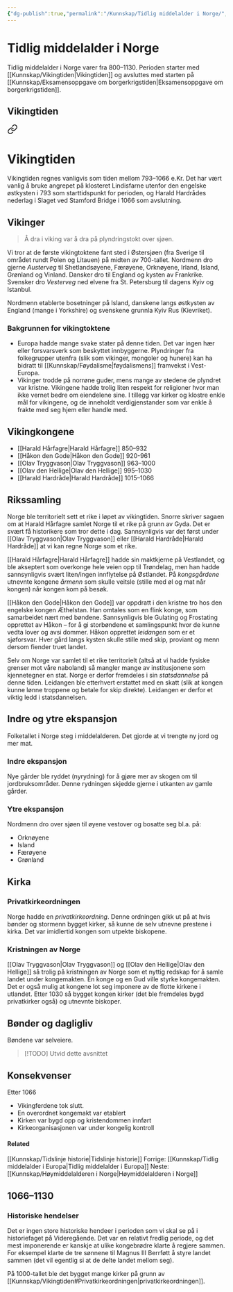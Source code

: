 ```yaml
---
{"dg-publish":true,"permalink":"/Kunnskap/Tidlig middelalder i Norge/","title":"Tidlig middelalder i Norge","tags":["historie"]}
---
```



# Tidlig middelalder i Norge
Tidlig middelalder i Norge varer fra 800–1130. Perioden starter med [[Kunnskap/Vikingtiden\|Vikingtiden]] og avsluttes med starten på [[Kunnskap/Eksamensoppgave om borgerkrigstiden\|Eksamensoppgave om borgerkrigstiden]].

## Vikingtiden

<div class="transclusion internal-embed is-loaded"><a class="markdown-embed-link" href="/kunnskap/vikingtiden/" aria-label="Open link"><svg xmlns="http://www.w3.org/2000/svg" width="24" height="24" viewBox="0 0 24 24" fill="none" stroke="currentColor" stroke-width="2" stroke-linecap="round" stroke-linejoin="round" class="svg-icon lucide-link"><path d="M10 13a5 5 0 0 0 7.54.54l3-3a5 5 0 0 0-7.07-7.07l-1.72 1.71"></path><path d="M14 11a5 5 0 0 0-7.54-.54l-3 3a5 5 0 0 0 7.07 7.07l1.71-1.71"></path></svg></a><div class="markdown-embed">





# Vikingtiden
Vikingtiden regnes vanligvis som tiden mellom 793–1066 e.Kr. Det har vært vanlig å bruke angrepet på klosteret Lindisfarne utenfor den engelske østkysten i 793 som starttidspunkt for perioden, og Harald Hardrådes nederlag i Slaget ved Stamford Bridge i 1066 som avslutning.

## Vikinger
> Å dra i viking var å dra på plyndringstokt over sjøen. 

Vi tror at de første vikingtoktene fant sted i Østersjøen (fra Sverige til området rundt Polen og Litauen) på midten av 700-tallet. Nordmenn dro gjerne *Austerveg* til Shetlandsøyene, Færøyene, Orknøyene, Irland, Island, Grønland og Vinland. Dansker dro til England og kysten av Frankrike. Svensker dro *Vesterveg* ned elvene fra St. Petersburg til dagens Kyiv og Istanbul. 

Nordmenn etablerte bosetninger på Island, danskene langs østkysten av England (mange i Yorkshire) og svenskene grunnla Kyiv Rus (Kievriket).

### Bakgrunnen for vikingtoktene
- Europa hadde mange svake stater på denne tiden. Det var ingen hær eller forsvarsverk som beskyttet innbyggerne. Plyndringer fra folkegrupper utenfra (slik som vikinger, mongoler og hunere) kan ha bidratt til [[Kunnskap/Føydalisme\|føydalismens]] framvekst i Vest-Europa.
- Vikinger trodde på norrøne guder, mens mange av stedene de plyndret var kristne. Vikingene hadde trolig liten respekt for religioner hvor man ikke vernet bedre om eiendelene sine. I tillegg var kirker og klostre enkle mål for vikingene, og de inneholdt verdigjenstander som var enkle å frakte med seg hjem eller handle med.

## Vikingkongene
- [[Harald Hårfagre\|Harald Hårfagre]] 850–932
- [[Håkon den Gode\|Håkon den Gode]] 920-961
- [[Olav Tryggvason\|Olav Tryggvason]] 963–1000
- [[Olav den Hellige\|Olav den Hellige]] 995–1030
- [[Harald Hardråde\|Harald Hardråde]] 1015–1066

## Rikssamling
Norge ble territorielt sett et rike i løpet av vikingtiden. Snorre skriver sagaen om at Harald Hårfagre samlet Norge til et rike på grunn av Gyda. Det er svært få historikere som tror dette i dag. Sannsynligvis var det først under [[Olav Tryggvason\|Olav Tryggvason]] eller [[Harald Hardråde\|Harald Hardråde]] at vi kan regne Norge som et rike. 

[[Harald Hårfagre\|Harald Hårfagre]] hadde sin maktkjerne på Vestlandet, og ble akseptert som overkonge hele veien opp til Trøndelag, men han hadde sannsynligvis svært liten/ingen innflytelse på Østlandet. På *kongsgårdene* utnevnte kongene *årmenn* som skulle veitsle (stille med øl og mat når kongen) når kongen kom på besøk.

[[Håkon den Gode\|Håkon den Gode]] var oppdratt i den kristne tro hos den engelske kongen Æthelstan. Han omtales som en flink konge, som samarbeidet nært med bøndene. Sannsynligvis ble Gulating og Frostating opprettet av Håkon – for å gi storbøndene et samlingspunkt hvor de kunne vedta lover og avsi dommer. Håkon opprettet *leidangen* som er et sjøforsvar. Hver gård langs kysten skulle stille med skip, proviant og menn dersom fiender truet landet. 

Selv om Norge var samlet til et rike territorielt (altså at vi hadde fysiske grenser mot våre naboland) så mangler mange av institusjonene som kjennetegner en stat. Norge er derfor fremdeles i sin *statsdannelse* på denne tiden. Leidangen ble etterhvert erstattet med en skatt (slik at kongen kunne lønne troppene og betale for skip direkte). Leidangen er derfor et viktig ledd i statsdannelsen.

## Indre og ytre ekspansjon
Folketallet i Norge steg i middelalderen. Det gjorde at vi trengte ny jord og mer mat. 

### Indre ekspansjon
Nye gårder ble ryddet (nyrydning) for å gjøre mer av skogen om til jordbruksområder. Denne rydningen skjedde gjerne i utkanten av gamle gårder.

### Ytre ekspansjon
Nordmenn dro over sjøen til øyene vestover og bosatte seg bl.a. på:
- Orknøyene
- Island
- Færøyene
- Grønland

## Kirka
### Privatkirkeordningen
Norge hadde en *privatkirkeordning*. Denne ordningen gikk ut på at hvis bønder og stormenn bygget kirker, så kunne de selv utnevne prestene i kirka. Det var imidlertid kongen som utpekte biskopene. 

### Kristningen av Norge
[[Olav Tryggvason\|Olav Tryggvason]] og [[Olav den Hellige\|Olav den Hellige]] så trolig på kristningen av Norge som et nyttig redskap for å samle landet under kongemakten. En konge og en Gud ville styrke kongemakten. Det er også mulig at kongene lot seg imponere av de flotte kirkene i utlandet. Etter 1030 så bygget kongen kirker (det ble fremdeles bygd privatkirker også) og utnevnte biskoper. 

## Bønder og dagligliv
Bøndene var selveiere.
>[!TODO]
>Utvid dette avsnittet

## Konsekvenser
Etter 1066
- Vikingferdene tok slutt.
- En overordnet kongemakt var etablert
- Kirken var bygd opp og kristendommen innført
- Kirkeorganisasjonen var under kongelig kontroll

#### Related
[[Kunnskap/Tidslinje historie\|Tidslinje historie]]
Forrige: [[Kunnskap/Tidlig middelalder i Europa\|Tidlig middelalder i Europa]]
Neste: [[Kunnskap/Høymiddelalderen i Norge\|Høymiddelalderen i Norge]]


</div></div>


## 1066–1130
### Historiske hendelser
Det er ingen store historiske hendeer i perioden som vi skal se på i historiefaget på Videregående. Det var en relativt fredlig periode, og det mest imponerende er kanskje at ulike kongebrødre klarte å regjere sammen. For eksempel klarte de tre sønnene til Magnus III Berrføtt å styre landet sammen (det vil egentlig si at de delte landet mellom seg). 




På 1000-tallet ble det bygget mange kirker på grunn av [[Kunnskap/Vikingtiden#Privatkirkeordningen\|privatkirkeordningen]].
